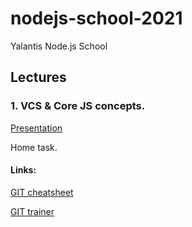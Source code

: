 # nodejs-school-2021
Yalantis Node.js School

## Lectures
### 1. VCS & Core JS concepts.
[Presentation](https://docs.google.com/presentation/d/1w18oAi4gWvwXAoC2g9I1hB-Rwz0l13TBycZPTw4SzJ4)

Home task.

#### Links:
[GIT cheatsheet](https://education.github.com/git-cheat-sheet-education.pdf)

[GIT trainer](https://learngitbranching.js.org/)

